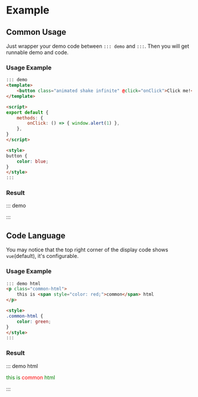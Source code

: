 # Example

## Common Usage

Just wrapper your demo code between `::: demo` and `:::`. Then you will get runnable demo and code.

### Usage Example

```md
::: demo
<template>
    <button class="animated shake infinite" @click="onClick">Click me!</button>
</template>

<script>
export default {
    methods: {
        onClick: () => { window.alert(1) },
    },
}
</script>

<style>
button {
    color: blue;
}
</style>
:::
```

### Result

::: demo
<template>
    <button class="animated shake infinite" @click="onClick">Click me!</button>
</template>

<script>
export default {
    methods: {
        onClick: () => { window.alert(1) },
    },
}
</script>

<style>
button {
    color: blue;
}
</style>
:::

## Code Language
You may notice that the top right corner of the display code shows `vue`(default), it's configurable.

### Usage Example

```md
::: demo html
<p class="common-html">
    this is <span style="color: red;">common</span> html
</p>

<style>
.common-html {
    color: green;
}
</style>
:::
```

### Result

::: demo html
<p class="common-html">
    this is <span style="color: red;">common</span> html
</p>

<style>
.common-html {
    color: green;
}
</style>
:::
